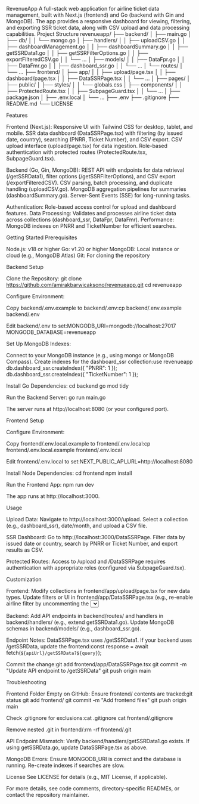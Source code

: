 RevenueApp
A full-stack web application for airline ticket data management, built with Next.js (frontend) and Go (backend with Gin and MongoDB). The app provides a responsive dashboard for viewing, filtering, and exporting SSR ticket data, along with CSV upload and data processing capabilities.
Project Structure
revenueapp/
├── backend/
│   ├── main.go
│   ├── db/
│   │   └── mongo.go
│   ├── handlers/
│   │   ├── uploadCSV.go
│   │   ├── dashboardManagement.go
│   │   ├── dashboardSummary.go
│   │   ├── getSSRData1.go
│   │   ├── getSSRFilterOptions.go
│   │   ├── exportFilteredCSV.go
│   │   └── ...
│   ├── models/
│   │   ├── DataFpr.go
│   │   ├── DataFmr.go
│   │   ├── dashboard_ssr.go
│   │   └── ...
│   └── routes/
│       └── ...
├── frontend/
│   ├── app/
│   │   ├── upload/page.tsx
│   │   ├── dashboard/page.tsx
│   │   ├── DataSSRPage.tsx
│   │   └── ...
│   ├── pages/
│   ├── public/
│   ├── styles/
│   │   └── globals.css
│   ├── components/
│   │   ├── ProtectedRoute.tsx
│   │   ├── SubpageGuard.tsx
│   │   └── ...
│   ├── package.json
│   ├── .env.local
│   └── ...
├── .env
├── .gitignore
├── README.md
└── LICENSE

Features

Frontend (Next.js):
Responsive UI with Tailwind CSS for desktop, tablet, and mobile.
SSR data dashboard (DataSSRPage.tsx) with filtering (by issued date, country), searching (PNRR, Ticket Number), and CSV export.
CSV upload interface (upload/page.tsx) for data ingestion.
Role-based authentication with protected routes (ProtectedRoute.tsx, SubpageGuard.tsx).


Backend (Go, Gin, MongoDB):
REST API with endpoints for data retrieval (/getSSRData1), filter options (/getSSRFilterOptions), and CSV export (/exportFilteredCSV).
CSV parsing, batch processing, and duplicate handling (uploadCSV.go).
MongoDB aggregation pipelines for summaries (dashboardSummary.go).
Server-Sent Events (SSE) for long-running tasks.


Authentication: Role-based access control for upload and dashboard features.
Data Processing: Validates and processes airline ticket data across collections (dashboard_ssr, DataFpr, DataFmr).
Performance: MongoDB indexes on PNRR and TicketNumber for efficient searches.

Getting Started
Prerequisites

Node.js: v18 or higher
Go: v1.20 or higher
MongoDB: Local instance or cloud (e.g., MongoDB Atlas)
Git: For cloning the repository

Backend Setup

Clone the Repository:
git clone https://github.com/amirakbarwicaksono/revenueapp.git
cd revenueapp


Configure Environment:

Copy backend/.env.example to backend/.env:cp backend/.env.example backend/.env


Edit backend/.env to set:MONGODB_URI=mongodb://localhost:27017
MONGODB_DATABASE=revenueapp




Set Up MongoDB Indexes:

Connect to your MongoDB instance (e.g., using mongo or MongoDB Compass).
Create indexes for the dashboard_ssr collection:use revenueapp
db.dashboard_ssr.createIndex({ "PNRR": 1 });
db.dashboard_ssr.createIndex({ "TicketNumber": 1 });




Install Go Dependencies:
cd backend
go mod tidy


Run the Backend Server:
go run main.go


The server runs at http://localhost:8080 (or your configured port).



Frontend Setup

Configure Environment:

Copy frontend/.env.local.example to frontend/.env.local:cp frontend/.env.local.example frontend/.env.local


Edit frontend/.env.local to set:NEXT_PUBLIC_API_URL=http://localhost:8080




Install Node Dependencies:
cd frontend
npm install


Run the Frontend App:
npm run dev


The app runs at http://localhost:3000.



Usage

Upload Data:
Navigate to http://localhost:3000/upload.
Select a collection (e.g., dashboard_ssr), date/month, and upload a CSV file.


SSR Dashboard:
Go to http://localhost:3000/DataSSRPage.
Filter data by issued date or country, search by PNRR or Ticket Number, and export results as CSV.


Protected Routes:
Access to /upload and /DataSSRPage requires authentication with appropriate roles (configured via SubpageGuard.tsx).



Customization

Frontend:
Modify collections in frontend/app/upload/page.tsx for new data types.
Update filters or UI in frontend/app/DataSSRPage.tsx (e.g., re-enable airline filter by uncommenting the <select>).


Backend:
Add API endpoints in backend/routes/ and handlers in backend/handlers/ (e.g., extend getSSRData1.go).
Update MongoDB schemas in backend/models/ (e.g., dashboard_ssr.go).


Endpoint Notes:
DataSSRPage.tsx uses /getSSRData1. If your backend uses /getSSRData, update the frontend:const response = await fetch(`${apiUrl}/getSSRData?${query}`);


Commit the change:git add frontend/app/DataSSRPage.tsx
git commit -m "Update API endpoint to /getSSRData"
git push origin main







Troubleshooting

Frontend Folder Empty on GitHub:
Ensure frontend/ contents are tracked:git status
git add frontend/
git commit -m "Add frontend files"
git push origin main


Check .gitignore for exclusions:cat .gitignore
cat frontend/.gitignore


Remove nested .git in frontend/:rm -rf frontend/.git




API Endpoint Mismatch:
Verify backend/handlers/getSSRData1.go exists. If using getSSRData.go, update DataSSRPage.tsx as above.


MongoDB Errors:
Ensure MONGODB_URI is correct and the database is running.
Re-create indexes if searches are slow.



License
See LICENSE for details (e.g., MIT License, if applicable).

For more details, see code comments, directory-specific READMEs, or contact the repository maintainer.

